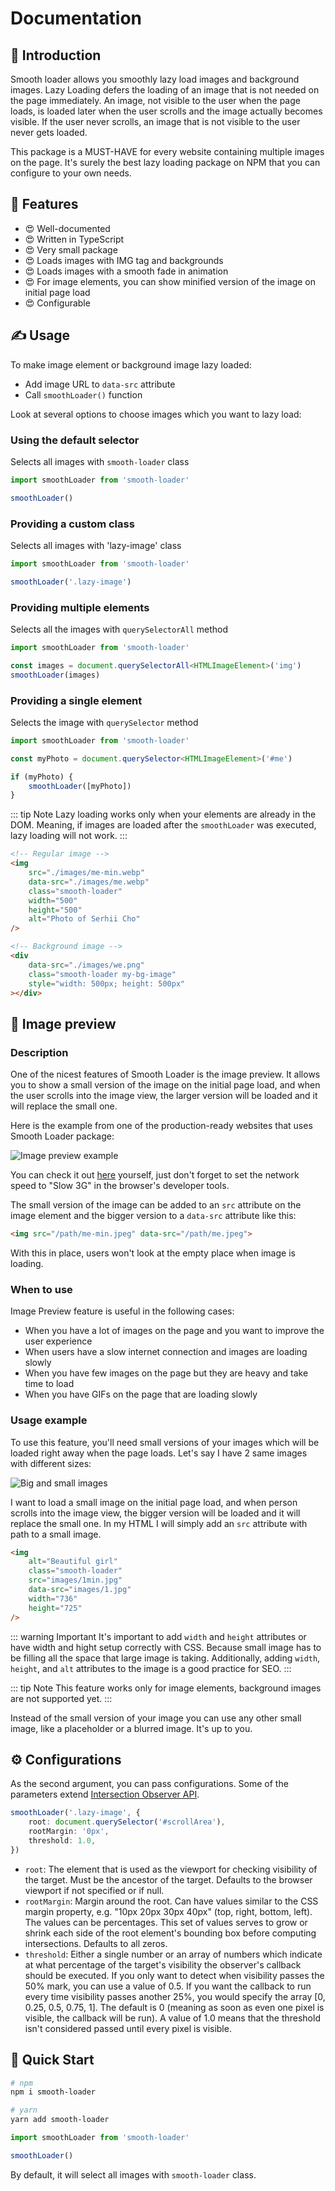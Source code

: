 # Documentation

## 👋 Introduction

Smooth loader allows you smoothly lazy load images and background images. Lazy Loading defers the loading of an image that is not needed on the page immediately. An image, not visible to the user when the page loads, is loaded later when the user scrolls and the image actually becomes visible. If the user never scrolls, an image that is not visible to the user never gets loaded.

This package is a MUST-HAVE for every website containing multiple images on the page. It's surely the best lazy loading package on NPM that you can configure to your own needs.

## 🎁 Features

- 😍 Well-documented
- 😍 Written in TypeScript
- 😍 Very small package
- 😍 Loads images with IMG tag and backgrounds
- 😍 Loads images with a smooth fade in animation
- 😍 For image elements, you can show minified version of the image on initial page load
- 😍 Configurable

## ✍️ Usage

To make image element or background image lazy loaded:
- Add image URL to `data-src` attribute
- Call `smoothLoader()` function

Look at several options to choose images which you want to lazy load:

### Using the default selector
Selects all images with `smooth-loader` class

```js
import smoothLoader from 'smooth-loader'

smoothLoader()
```

### Providing a custom class
Selects all images with 'lazy-image' class

```js
import smoothLoader from 'smooth-loader'

smoothLoader('.lazy-image')
```

### Providing multiple elements
Selects all the images with `querySelectorAll` method

```js
import smoothLoader from 'smooth-loader'

const images = document.querySelectorAll<HTMLImageElement>('img')
smoothLoader(images)
```

### Providing a single element
Selects the image with `querySelector` method

```js
import smoothLoader from 'smooth-loader'

const myPhoto = document.querySelector<HTMLImageElement>('#me')

if (myPhoto) {
    smoothLoader([myPhoto])
}
```

::: tip Note
Lazy loading works only when your elements are already in the DOM. Meaning, if images are loaded after the `smoothLoader` was executed, lazy loading will not work.
:::

```html
<!-- Regular image -->
<img
    src="./images/me-min.webp"
    data-src="./images/me.webp"
    class="smooth-loader"
    width="500"
    height="500"
    alt="Photo of Serhii Cho"
/>

<!-- Background image -->
<div
    data-src="./images/we.png"
    class="smooth-loader my-bg-image"
    style="width: 500px; height: 500px"
></div>
```

## 🌄 Image preview

### Description
One of the nicest features of Smooth Loader is the image preview. It allows you to show a small version of the image on the initial page load, and when the user scrolls into the image view, the larger version will be loaded and it will replace the small one.

Here is the example from one of the production-ready websites that uses Smooth Loader package:

![Image preview example](/gifs/smooth-loader-image-preview.gif)

You can check it out [here](https://serhii.io/posts) yourself, just don't forget to set the network speed to "Slow 3G" in the browser's developer tools.

The small version of the image can be added to an `src` attribute on the image element and  the bigger version to a `data-src` attribute like this:

```html
<img src="/path/me-min.jpeg" data-src="/path/me.jpeg">
```

With this in place, users won't look at the empty place when image is loading.

### When to use

Image Preview feature is useful in the following cases:

- When you have a lot of images on the page and you want to improve the user experience
- When users have a slow internet connection and images are loading slowly
- When you have few images on the page but they are heavy and take time to load
- When you have GIFs on the page that are loading slowly

### Usage example

To use this feature, you'll need small versions of your images which will be loaded right away when the page loads. Let's say I have 2 same images with different sizes:

![Big and small images](/images/big-and-small-images.png)

I want to load a small image on the initial page load, and when person scrolls into the image view, the bigger version will be loaded and it will replace the small one. In my HTML I will simply add an `src` attribute with path to a small image.

```html
<img
    alt="Beautiful girl"
    class="smooth-loader"
    src="images/1min.jpg"
    data-src="images/1.jpg"
    width="736"
    height="725"
/>
```

::: warning Important
It's important to add `width` and `height` attributes or have width and hight setup correctly with CSS. Because small image has to be filling all the space that large image is taking. Additionally, adding `width`, `height`, and `alt` attributes to the image is a good practice for SEO.
:::

::: tip Note
This feature works only for image elements, background images are not supported yet.
:::

Instead of the small version of your image you can use any other small image, like a placeholder or a blurred image. It's up to you.

## ⚙️ Configurations

As the second argument, you can pass configurations. Some of the parameters extend [Intersection Observer API](https://developer.mozilla.org/en-US/docs/Web/API/Intersection_Observer_API).

```typescript
smoothLoader('.lazy-image', {
    root: document.querySelector('#scrollArea'),
    rootMargin: '0px',
    threshold: 1.0,
})
```

- `root`: The element that is used as the viewport for checking visibility of the target. Must be the ancestor of the target. Defaults to the browser viewport if not specified or if null.
- `rootMargin`: Margin around the root. Can have values similar to the CSS margin property, e.g. "10px 20px 30px 40px" (top, right, bottom, left). The values can be percentages. This set of values serves to grow or shrink each side of the root element's bounding box before computing intersections. Defaults to all zeros.
- `threshold`: Either a single number or an array of numbers which indicate at what percentage of the target's visibility the observer's callback should be executed. If you only want to detect when visibility passes the 50% mark, you can use a value of 0.5. If you want the callback to run every time visibility passes another 25%, you would specify the array [0, 0.25, 0.5, 0.75, 1]. The default is 0 (meaning as soon as even one pixel is visible, the callback will be run). A value of 1.0 means that the threshold isn't considered passed until every pixel is visible.

## 🚀 Quick Start

```bash
# npm
npm i smooth-loader

# yarn
yarn add smooth-loader
```

```js
import smoothLoader from 'smooth-loader'

smoothLoader()
```

By default, it will select all images with `smooth-loader` class.